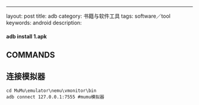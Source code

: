 ---
layout: post
title: adb
category: 书籍与软件工具
tags: software／tool
keywords: android
description: 

#### adb install 1.apk

## COMMANDS

## 连接模拟器

```
cd MuMu\emulator\nemu\vmonitor\bin
adb connect 127.0.0.1:7555 #mumu模拟器
```